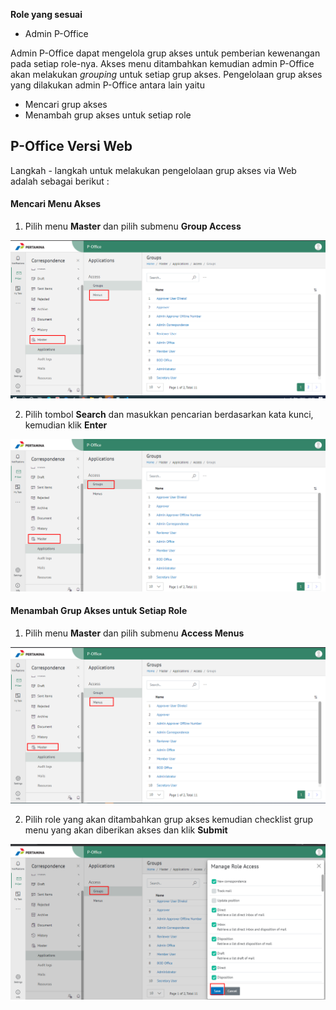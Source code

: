 **Role yang sesuai**

- Admin P-Office

Admin P-Office dapat mengelola grup akses untuk pemberian kewenangan pada setiap role-nya. Akses menu ditambahkan kemudian admin P-Office akan melakukan _grouping_ untuk setiap grup akses. Pengelolaan grup akses yang dilakukan admin P-Office antara lain yaitu

- Mencari grup akses
- Menambah grup akses untuk setiap role

## **P-Office Versi Web**

Langkah - langkah untuk melakukan pengelolaan grup akses via Web adalah sebagai berikut :

#### **Mencari Menu Akses**

1.    Pilih menu **Master** dan pilih submenu **Group Access**

![gambar](DataMaster/SC_DataMaster/02DM14.png)

2.    Pilih tombol **Search** dan masukkan pencarian berdasarkan kata kunci, kemudian klik **Enter**

![gambar](DataMaster/SC_DataMaster/02DM15.png)


#### **Menambah Grup Akses untuk Setiap Role**

1.    Pilih menu **Master** dan pilih submenu **Access Menus**

![gambar](DataMaster/SC_DataMaster/02DM16.png)

2.    Pilih role yang akan ditambahkan grup akses kemudian checklist grup menu yang akan diberikan akses dan klik **Submit**

![gambar](DataMaster/SC_DataMaster/02DM17.png)